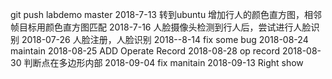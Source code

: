 git push labdemo master
2018-7-13
转到ubuntu
增加行人的颜色直方图，相邻帧目标用颜色直方图匹配
2018-7-16
人脸摄像头检测到行人后，尝试进行人脸识别
2018-07-26
人脸注册，人脸识别
2018--8-14
fix some bug
2018-08-24
maintain
2018-08-25
ADD Operate Record
2018-08-28
op record
2018-08-30
判断点在多边形内部
2018-09-04
fix manitain
2018-09-13
Right show

